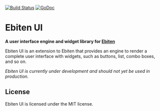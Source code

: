 [![Build Status](https://travis-ci.org/blizzy78/ebitenui.svg?branch=master)](https://travis-ci.org/blizzy78/ebitenui) [![GoDoc](https://godoc.org/github.com/blizzy78/ebitenui?status.svg)](https://pkg.go.dev/github.com/blizzy78/ebitenui)


Ebiten UI
=========

**A user interface engine and widget library for [Ebiten]**

Ebiten UI is an extension to Ebiten that provides an engine to render a complete user interface
with widgets, such as buttons, list, combo boxes, and so on.

*Ebiten UI is currently under development and should not yet be used in production.*

License
-------

Ebiten UI is licensed under the MIT license.



[Ebiten]: https://ebiten.org

